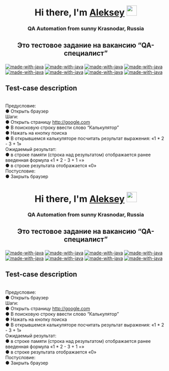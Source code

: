 <h1 align="center">Hi there, I'm <a href="https://career.habr.com/meshkov-aleksey6" target="_blank">Aleksey</a> 
<img src="https://github.com/blackcater/blackcater/raw/main/images/Hi.gif" height="32"/></h1>
<h3 align="center">QA Automation from sunny Krasnodar, Russia</h3>

<h2 align="center">

Это тестовое задание на вакансию “QA-специалист”

</h2>

[![made-with-java](https://img.shields.io/badge/Java-17-ff0000.svg)](https://www.java.com/)
[![made-with-java](https://img.shields.io/badge/Gradle-7.4-2626ae.svg)](https://gradle.org/)
[![made-with-java](https://img.shields.io/badge/JUnit5-5.8.2-cd4848.svg)](https://junit.org/)
[![made-with-java](https://img.shields.io/badge/Selenium-4.1.4-green.svg)](https://www.selenium.dev/)
[![made-with-java](https://img.shields.io/badge/WebDriverManager-5.1.1-green.svg)](https://bonigarcia.dev/webdrivermanager/)
[![made-with-java](https://img.shields.io/badge/AssertJ-3.22.0-edd9a6.svg)](https://assertj.github.io/doc/)
[![made-with-java](https://img.shields.io/badge/TypeSafe-3.22.0-b48484.svg)](https://github.com/lightbend/config)
[![made-with-java](https://img.shields.io/badge/Allure-2.17.3-bfbf32.svg)](https://docs.qameta.io/allure/)

## Test-case description

<br>Предусловие:
<br>● Открыть браузер
<br>Шаги:
<br>● Открыть страницу http://google.com
<br>● В поисковую строку ввести слово “Калькулятор”
<br>● Нажать на кнопку поиска
<br>● В открывшемся калькуляторе посчитать результат выражения: «1 * 2 - 3 + 1»
<br>Ожидаемый результат:
<br>● в строке памяти (строка над результатом) отображается ранее введенная формула «1 * 2 - 3 +
1 =»
<br>● в строке результата отображается «0»
<br>Постусловие:
<br>● Закрыть браузер
<h1 align="center">Hi there, I'm <a href="https://career.habr.com/meshkov-aleksey6" target="_blank">Aleksey</a> 
<img src="https://github.com/blackcater/blackcater/raw/main/images/Hi.gif" height="32"/></h1>
<h3 align="center">QA Automation from sunny Krasnodar, Russia</h3>

<h2 align="center">

Это тестовое задание на вакансию “QA-специалист”

</h2>

[![made-with-java](https://img.shields.io/badge/Java-17-ff0000.svg)](https://www.java.com/)
[![made-with-java](https://img.shields.io/badge/Gradle-7.4-2626ae.svg)](https://gradle.org/)
[![made-with-java](https://img.shields.io/badge/JUnit5-5.8.2-cd4848.svg)](https://junit.org/)
[![made-with-java](https://img.shields.io/badge/Selenium-4.1.4-green.svg)](https://www.selenium.dev/)
[![made-with-java](https://img.shields.io/badge/WebDriverManager-5.1.1-green.svg)](https://bonigarcia.dev/webdrivermanager/)
[![made-with-java](https://img.shields.io/badge/AssertJ-3.22.0-edd9a6.svg)](https://assertj.github.io/doc/)
[![made-with-java](https://img.shields.io/badge/TypeSafe-3.22.0-b48484.svg)](https://github.com/lightbend/config)
[![made-with-java](https://img.shields.io/badge/Allure-2.17.3-bfbf32.svg)](https://docs.qameta.io/allure/)

## Test-case description

<br>Предусловие:
<br>● Открыть браузер
<br>Шаги:
<br>● Открыть страницу http://google.com
<br>● В поисковую строку ввести слово “Калькулятор”
<br>● Нажать на кнопку поиска
<br>● В открывшемся калькуляторе посчитать результат выражения: «1 * 2 - 3 + 1»
<br>Ожидаемый результат:
<br>● в строке памяти (строка над результатом) отображается ранее введенная формула «1 * 2 - 3 +
1 =»
<br>● в строке результата отображается «0»
<br>Постусловие:
<br>● Закрыть браузер
